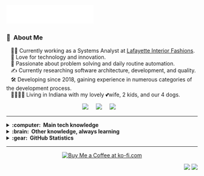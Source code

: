 <img src="images/svg/readme_header.svg"></img>

### :space_invader: &nbsp;About Me

&nbsp;&nbsp; :man_technologist:&nbsp;Currently working as a Systems Analyst at [Lafayette Interior Fashions](https://www.lafvb.com). \
&nbsp;&nbsp; :seedling:&nbsp;Love for technology and innovation.\
&nbsp;&nbsp; :heartbeat:&nbsp;Passionate about problem solving and daily routine automation.\
&nbsp;&nbsp; :writing_hand:&nbsp;Currently researching software architecture, development, and quality.\
&nbsp;&nbsp; :hammer_and_wrench:&nbsp;Developing since 2018, gaining experience in numerous categories of the development process.\
&nbsp;&nbsp; :family_man_woman_girl_boy:&nbsp;Living in Indiana with my lovely :two_hearts:wife, 2 kids, and our 4 dogs.

<p align="center">
  <a href="mailto:william.holt90@outlook.com?subject=Hello%20William%20Holt"><img src="https://img.shields.io/badge/Outlook-%230364B8?style=for-the-badge&logo=gmail&logoColor=white" /></a>&nbsp;&nbsp;&nbsp;&nbsp;
  <a href="https://discord.com/channels/@me/499426339321937954"><img src="https://img.shields.io/badge/Discord-%235865F2?style=for-the-badge&logo=discord&logoColor=white" /></a>&nbsp;&nbsp;&nbsp;&nbsp;
  <a href="https://www.linkedin.com/in/william-holt23/"><img src="https://img.shields.io/badge/linkedin-%230077B5.svg?&style=for-the-badge&logo=linkedin&logoColor=white" /></a>&nbsp;&nbsp;&nbsp;&nbsp;
</p>

<hr/>

<details>
  <summary><b>:computer: &nbsp;Main tech knowledge</b></summary>
  <br/>

![Windows](https://img.shields.io/badge/Windows-%230078D4?style=flat&logo=windows&logoColor=black)&nbsp;
![Linux](https://img.shields.io/badge/Linux-%23F4BC00?style=flat&logo=linux&logoColor=black)&nbsp;\
![Visual Studio](https://img.shields.io/badge/Visual%20Studio-%23AE7FE2?style=flat&logo=visualstudio&logoColor=black)&nbsp;
![Visual Studio Code](https://img.shields.io/badge/Visual%20Studio%20Code-%230085D0?style=flat&logo=vscode&logoColor=black)&nbsp;\
![C#](https://img.shields.io/badge/C%23-%239179E4?style=flat&logo=csharp&logoColor=black)&nbsp;
![Golang](https://img.shields.io/badge/Golang-%2329BEB0?style=flat&logo=go&logoColor=white)
![TypeScript](https://img.shields.io/badge/TypeScript-%23007ACC.svg?&style=flat&logo=typescript&logoColor=white)&nbsp;\
![.NET](https://img.shields.io/badge/.NET-%23512bd4?style=flat&logo=dotnet&logoColor=white)&nbsp;\
![Blazor](https://img.shields.io/badge/Blazor-%23512bd4?style=flat&logo=blazor&logoColor=white)&nbsp;
![React](https://img.shields.io/badge/React-%230081A3?style=flat&logo=react&logoColor=white)&nbsp;\
![AWS](https://img.shields.io/badge/Amazon%20Web%20Services-%23FF9900?style=flat&logo=amazonwebservices&logoColor=black)&nbsp;
![Azure](https://img.shields.io/badge/Microsoft%20Azure-%23104581?style=flat&logo=azure&logoColor=black)&nbsp;\
![MySQL](https://img.shields.io/badge/MySQL-%2300758F?style=flat&logo=mysql&logoColor=white)&nbsp;
![SQLite](https://img.shields.io/badge/SQLite-003B57.svg?&style=flat&logo=sqlite&logoColor=white)&nbsp;\
![Bash](https://img.shields.io/badge/Bash-%23293137?style=flat&logo=gnubash&logoColor=white)&nbsp;
![Powershell](https://img.shields.io/badge/PowerShell-%23012456?style=flat&logo=powershell&logoColor=white)&nbsp;\
![Git](https://img.shields.io/badge/Git-%23F1502F?style=flat&logo=git&logoColor=white)&nbsp;\
![Docker](https://img.shields.io/badge/Docker-%231D63ED?style=flat&logo=docker&logoColor=white)&nbsp;\
![REST API](https://img.shields.io/badge/REST-02569B.svg?&style=flat&logo=rest&logoColor=white)&nbsp;
![GraphQL](https://img.shields.io/badge/GraphQL-E10098.svg?&style=flat&logo=graphql&logoColor=white)&nbsp;\
![Clean Architecture](https://img.shields.io/badge/Clean%20Architecture-6DB33F.svg?&style=flat&logoColor=white)&nbsp;
![MVC Architecture](https://img.shields.io/badge/MVC-888888.svg?&style=flat&logoColor=white)&nbsp;
![MVVM Architecture](https://img.shields.io/badge/MVVM-888888.svg?&style=flat&logoColor=white)&nbsp;\
![DDD](https://img.shields.io/badge/Domain%20Driven%20Design-02569B.svg?&style=flat&logo=ddd&logoColor=white)&nbsp;
![TDD](https://img.shields.io/badge/Test%20Driven%20Design-E34F26.svg?&style=flat&logo=tdd&logoColor=white)&nbsp;
![PMBOK](https://img.shields.io/badge/PMBOK-DD0031.svg?&style=flat&logo=ddd&logoColor=white)&nbsp;
![Scrum](https://img.shields.io/badge/Scrum-888888.svg?&style=flat&logo=ddd&logoColor=white)&nbsp;
![Agile](https://img.shields.io/badge/Agile-888888.svg?&style=flat&logo=ddd&logoColor=white)&nbsp;

</details>

<details>
  <summary><b>:brain: &nbsp;Other knowledge, always learning</b></summary>
  <br/>

![Kali Linux](https://img.shields.io/badge/Kali%20Linux-%23143162?style=flat&logo=kalilinux&logoColor=white)&nbsp;
![Ubuntu](https://img.shields.io/badge/Ubuntu-%23E95420?style=flat&logo=ubuntu&logoColor=white)&nbsp;\
![Python](https://img.shields.io/badge/Python-3776AB.svg?&style=flat&logo=python&logoColor=white)&nbsp;
![PHP](https://img.shields.io/badge/PHP-777BB4.svg?&style=flat&logo=php&logoColor=white)&nbsp;\
![HTML5](https://img.shields.io/badge/HTML5-E34F26.svg?&style=flat&logo=html5&logoColor=white)&nbsp;
![CSS3](https://img.shields.io/badge/CSS3-%231572B6.svg?&style=flat&logo=css3&logoColor=white)&nbsp;
![SASS](https://img.shields.io/badge/Sass-CC6699.svg?&style=flat&logo=sass&logoColor=white)&nbsp;
![NodeJS](https://img.shields.io/badge/NodeJS-339933.svg?&style=flat&logo=node.js&logoColor=white)&nbsp;
![JQuery](https://img.shields.io/badge/jQuery-0769AD.svg?&style=flat&logo=jquery&logoColor=white)&nbsp;\
![MongoDB](https://img.shields.io/badge/MongoDB-47A248.svg?&style=flat&logo=mongodb&logoColor=white)&nbsp;
![Oracle](https://img.shields.io/badge/Oracle%20Apex-F80000.svg?&style=flat&logo=oracle&logoColor=white)&nbsp;
![Redis](https://img.shields.io/badge/Redis-DC382D.svg?&style=flat&logo=redis&logoColor=white)&nbsp;\
![Nginx](https://img.shields.io/badge/Nginx-269539.svg?&style=flat&logo=nginx&logoColor=white)&nbsp;
![gRPC](https://img.shields.io/badge/gRPC-4285F4.svg?&style=flat&logo=google&logoColor=white)&nbsp;
![GithubActions](https://img.shields.io/badge/Githun%20Actions-2088FF.svg?&style=flat&logo=github-actions&logoColor=white)&nbsp;\
![Onion Architecture](https://img.shields.io/badge/Onion%20Architecture-A81C7D.svg?&style=flat&logoColor=white)&nbsp;
![BDD](https://img.shields.io/badge/Behavior%20Driven%20Design-4479A1.svg?&style=flat&logo=bdd&logoColor=white)&nbsp;\
![Kubernetes](https://img.shields.io/badge/Kubernetes-326CE5.svg?&style=flat&logo=kubernetes&logoColor=white)&nbsp;\
![Adobe Photoshop](https://img.shields.io/badge/Adobe%20Photoshop-31A8FF.svg?&style=flat&logo=adobe-photoshop&logoColor=white)&nbsp;
![Adobe Illustrator](https://img.shields.io/badge/Adobe%20Illustrator-FFAE1A.svg?&style=flat&logo=adobe-illustrator&logoColor=black)&nbsp;

</details>

<details>
  <summary><b>:gear: &nbsp;GitHub Statistics</b></summary>
  <br/>
    <p align="center">
        <img height="137px" src="https://github-readme-streak-stats.herokuapp.com?user=ALCHElVlY&theme=gotham&hide_border=true" />
    </p>
    <p align="center">
        <img height="137px" src="https://github-readme-stats.vercel.app/api?username=ALCHElVlY&hide_title=true&hide_border=true&show_icons=true&include_all_commits=true&count_private=true&line_height=21&theme=gotham" /> <img height="137px" src="https://github-readme-stats.vercel.app/api/top-langs/?username=ALCHElVlY&hide=html&hide_title=true&hide_border=true&layout=compact&langs_count=8&theme=gotham" />
    </p>
</details>

<hr/>

<p align="center">
 <a href="https://ko-fi.com/will2code_">
   <img src="https://ko-fi.com/img/githubbutton_sm.svg" alt="Buy Me a Coffee at ko-fi.com" data-canonical-src="https://ko-fi.com/img/githubbutton_sm.svg" style="max-width: 100%;">
 </a>
</p>

<p align="right">
<img src="https://komarev.com/ghpvc/?username=ALCHElVlY&style=plastic&label=Views"><img>
<img src="https://badges.pufler.dev/visits/ALCHElVlY/ALCHElVlY?color=black&logo=github" />
</p>
